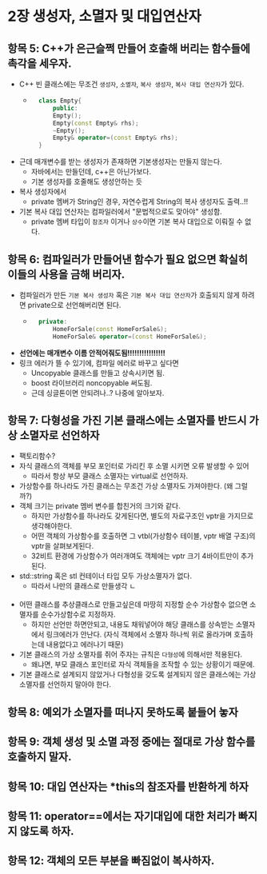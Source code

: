 # 2장 생성자, 소멸자 및 대입연산자

## 항목 5: C++가 은근슬쩍 만들어 호출해 버리는 함수들에 촉각을 세우자.
- C++ 빈 클래스에는 무조건 `생성자`, `소멸자`, `복사 생성자`, `복사 대입 연산자`가 있다.
    - ```cpp
        class Empty{
            public:
            Empty();
            Empty(const Empty& rhs);
            ~Empty();
            Empty& operator=(const Empty& rhs);
        }
        ```
- 근데 매개변수를 받는 생성자가 존재하면 기본생성자는 만들지 않는다.
    - 자바에서는 만들던데, c++은 아닌가보다.
    - 기본 생성자를 호줄해도 생성안하는 듯
- 복사 생성자에서
    - private 멤버가 String인 경우, 자연수럽게 String의 복사 생성자도 출력..!!
- 기본 복사 대입 연산자는 컴파일러에서 "문법적으로도 맞아야" 생성함.
    - private 멤버 타입이 `참조자` 이거나 `상수`이면 기본 복사 대입으로 이뤄질 수 없다.

## 항목 6: 컴파일러가 만들어낸 함수가 필요 없으면 확실히 이들의 사용을 금해 버리자.
- 컴파일러가 만든 `기본 복사 생성자` 혹은 `기본 복사 대입 연산자`가 호출되지 않게 하려면 private으로 선언해버리면 된다.
    - ```cpp
        private:
            HomeForSale(const HomeForSale&);
            HomeForSale& operator=(const HomeForSale&);
        ```
- **선언에는 매개변수 이름 안적어줘도됨!!!!!!!!!!!!!!!!**
- 링크 에러가 뜰 수 있기에, 컴파일 에러로 바꾸고 싶다면
    - Uncopyable 클래스를 만들고 상속시키면 됨.
    - boost 라이브러리 noncopyable 써도됨.
    - 근데 싱글톤이면 안되려나..? 나중에 알아보자.

## 항목 7: 다형성을 가진 기본 클래스에는 소멸자를 반드시 가상 소멸자로 선언하자
- 팩토리함수?
- 자식 클래스의 객체를 부모 포인터로 가리킨 후 소멸 시키면 오류 발생할 수 있어
    - 따라서 항상 부모 클래스 소멸자는 virtual로 선언하자.
- 가상함수를 하나라도 가진 클래스는 무조건 가상 소멸자도 가져야한다. (왜 그럴까?)
- 객체 크기는 private 멤버 변수를 합친거의 크기와 같다.
    - 하지만 가상함수를 하나라도 갖게된다면, 별도의 자료구조인 vptr을 가지므로 생각해야한다.
    - 어떤 객체의 가상함수를 호출하면 그 vtbl(가상함수 테이블, vptr 배열 구조)의 vptr을 살펴보게된다.
    - 32비트 환경에 가상함수가 여러개여도 객체에는 vptr 크기 4바이트만이 추가된다.
- std::string 혹은 stl 컨테이너 타입 모두 가상소멸자가 없다.
    - 따라서 나만의 클래스로 만들생각 ㄴ
<br><br/>
- 어떤 클래스를 추상클래스로 만들고싶은데 마땅히 지정할 순수 가상함수 없으면 소멸자를 순수가상함수로 지정하자.
    - 하지만 선언만 하면안되고, 내용도 채워넣어야 해당 클래스를 상속받는 소멸자에서 링크에러가 안난다. (자식 객체에서 소멸자 하나씩 위로 올라가며 호출하는데 내용없다고 에러나기 때문)
- 기본 클래스의 가상 소멸자를 쥐어 주자는 규칙은 `다형성`에 의해서만 적용된다.
    - 왜냐면, 부모 클래스 포인터로 자식 객체들을 조작할 수 있는 상황이기 때문에.
- 기본 클래스로 설계되지 않았거나 다형성을 갖도록 설계되지 않은 클래스에는 가상 소멸자를 선언하지 말아야 한다.

## 항목 8: 예외가 소멸자를 떠나지 못하도록 붙들어 놓자
## 항목 9: 객체 생성 및 소멸 과정 중에는 절대로 가상 함수를 호출하지 말자.
## 항목 10: 대입 연산자는 *this의 참조자를 반환하게 하자
## 항목 11: operator==에서는 자기대입에 대한 처리가 빠지지 않도록 하자.
## 항목 12: 객체의 모든 부분을 빠짐없이 복사하자.
